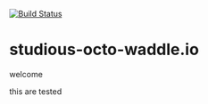 [![Build Status](https://travis-ci.org/Simbadeveloper/studious-octo-waddle.io.svg?branch=master)](https://travis-ci.org/Simbadeveloper/studious-octo-waddle.io)
# studious-octo-waddle.io

welcome

this are tested 
